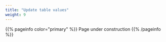 ```yaml
---
title: "Update table values"
weight: 9
---
```


{{% pageinfo color="primary" %}}
Page under construction
{{% /pageinfo %}}

